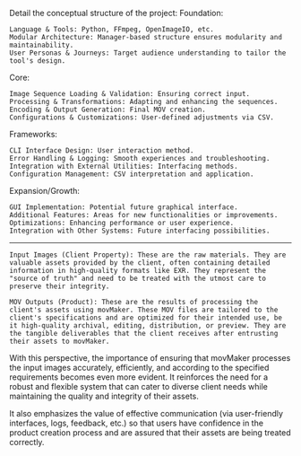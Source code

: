 Detail the conceptual structure of the project:
Foundation:

    Language & Tools: Python, FFmpeg, OpenImageIO, etc.
    Modular Architecture: Manager-based structure ensures modularity and maintainability.
    User Personas & Journeys: Target audience understanding to tailor the tool's design.

Core:

    Image Sequence Loading & Validation: Ensuring correct input.
    Processing & Transformations: Adapting and enhancing the sequences.
    Encoding & Output Generation: Final MOV creation.
    Configurations & Customizations: User-defined adjustments via CSV.

Frameworks:

    CLI Interface Design: User interaction method.
    Error Handling & Logging: Smooth experiences and troubleshooting.
    Integration with External Utilities: Interfacing methods.
    Configuration Management: CSV interpretation and application.

Expansion/Growth:

    GUI Implementation: Potential future graphical interface.
    Additional Features: Areas for new functionalities or improvements.
    Optimizations: Enhancing performance or user experience.
    Integration with Other Systems: Future interfacing possibilities.

------------

    Input Images (Client Property): These are the raw materials. They are valuable assets provided by the client, often containing detailed information in high-quality formats like EXR. They represent the "source of truth" and need to be treated with the utmost care to preserve their integrity.

    MOV Outputs (Product): These are the results of processing the client's assets using movMaker. These MOV files are tailored to the client's specifications and are optimized for their intended use, be it high-quality archival, editing, distribution, or preview. They are the tangible deliverables that the client receives after entrusting their assets to movMaker.

With this perspective, the importance of ensuring that movMaker processes the input images accurately, efficiently, and according to the specified requirements becomes even more evident. It reinforces the need for a robust and flexible system that can cater to diverse client needs while maintaining the quality and integrity of their assets.

It also emphasizes the value of effective communication (via user-friendly interfaces, logs, feedback, etc.) so that users have confidence in the product creation process and are assured that their assets are being treated correctly.

